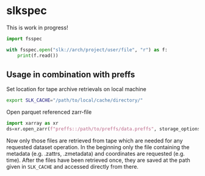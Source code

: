 # slkspec

This is work in progress!

```python
import fsspec

with fsspec.open("slk://arch/project/user/file", "r") as f:
    print(f.read())
```

## Usage in combination with preffs

Set location for tape archive retrievals on local machine
```bash
export SLK_CACHE="/path/to/local/cache/directory/"
```

Open parquet referenced zarr-file
```python
import xarray as xr
ds=xr.open_zarr(f"preffs::/path/to/preffs/data.preffs", storage_options={"preffs":{"prefix":"slk:///arch/<project>/<user>/slk/archive/prefix/"}
```
Now only those files are retrieved from tape which are needed for any requested dataset operation. In the beginning only the file containing the metadata (e.g. .zattrs, .zmetadata) and coordinates are requested (e.g. time). After the files have been retrieved once, they are saved at the path given in `SLK_CACHE` and accessed directly from there.
